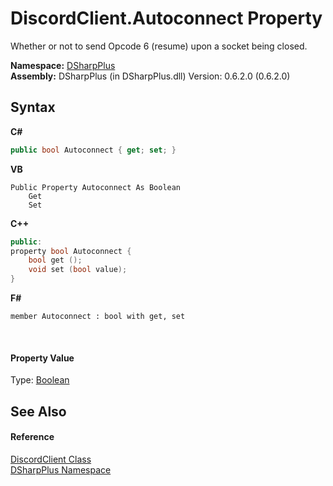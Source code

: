 # DiscordClient.Autoconnect Property 
 

Whether or not to send Opcode 6 (resume) upon a socket being closed.

**Namespace:**&nbsp;<a href="503971eb-de5e-a570-9922-de9500a9b1cc">DSharpPlus</a><br />**Assembly:**&nbsp;DSharpPlus (in DSharpPlus.dll) Version: 0.6.2.0 (0.6.2.0)

## Syntax

**C#**<br />
``` C#
public bool Autoconnect { get; set; }
```

**VB**<br />
``` VB
Public Property Autoconnect As Boolean
	Get
	Set
```

**C++**<br />
``` C++
public:
property bool Autoconnect {
	bool get ();
	void set (bool value);
}
```

**F#**<br />
``` F#
member Autoconnect : bool with get, set

```

<br />

#### Property Value
Type: <a href="http://msdn2.microsoft.com/en-us/library/a28wyd50" target="_blank">Boolean</a>

## See Also


#### Reference
<a href="8f8cbf24-03e9-53cc-389f-2ba10a699065">DiscordClient Class</a><br /><a href="503971eb-de5e-a570-9922-de9500a9b1cc">DSharpPlus Namespace</a><br />